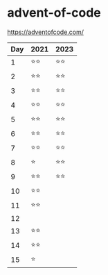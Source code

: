 # advent-of-code

https://adventofcode.com/

| Day | 2021   | 2023   |
| --- | ------ | ------ |
| 1   | ⭐️⭐️ | ⭐️⭐️ |
| 2   | ⭐️⭐️ | ⭐️⭐️ |
| 3   | ⭐️⭐️ | ⭐️⭐️ |
| 4   | ⭐️⭐️ | ⭐️⭐️ |
| 5   | ⭐️⭐️ | ⭐️⭐️ |
| 6   | ⭐️⭐️ | ⭐️⭐️ |
| 7   | ⭐️⭐️ | ⭐️⭐️ |
| 8   | ⭐️    | ⭐️⭐️ |
| 9   | ⭐️⭐️ | ⭐️⭐️ |
| 10  | ⭐️⭐️ |        |
| 11  | ⭐️⭐️ |        |
| 12  |        |        |
| 13  | ⭐️⭐️ |        |
| 14  | ⭐️⭐️ |        |
| 15  | ⭐️    |        |
